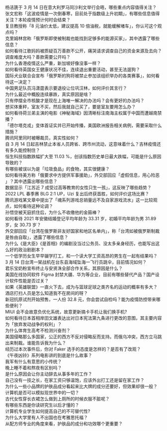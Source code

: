 杨洁篪于 3 月 14 日在意大利罗马同沙利文举行会晤，哪些重点内容值得关注？  
张文宏称「这波疫情是一次倒春寒，目前处于指数级上升初期」，有哪些信息值得关注？本轮疫情预计何时会结束？  
复旦教授称「8 元油价太低，建议提高 10 倍油税，就能缓解堵车」，你认可这个观点吗？  
克里姆林宫称「俄罗斯即使被制裁也能找到足够多的能源买家」，其中透露了哪些信息？  
如何看待江歌妈妈被质疑百万善款不公开，痛哭请求调查自己的资金来源及去向？调查难度大吗？善款需要公开吗？  
为什么香港疫情这么严重，新加坡好像没事一样？  
如何看待英国女王健康状况不佳，连续退出重要活动，甚至无法遛狗？  
国际犬业联合会宣布「俄罗斯的狗将被禁止参加该组织举办的各类赛事」，如何看待这一决定？  
中国男足队员冯潇霆表示要退役让位巩汉林，如何评价其言行？  
为什么最近中概股连续暴跌，真实原因是啥？  
只有停摆全市核酸才是现在上海唯一解决的办法吗？会有更好的办法吗？  
想买体重秤，室友不买，然后我就自己买了，要是室友要用怎么办？  
如何看待荷兰弟主演的电影《神秘海域》因清晰标注南海主权属于中国而遭越南禁播？  
「德尔塔克戎」变体首证实并已开始传播，美国欧洲报告相关病例，需要采取什么措施？  
腾讯阿里同时被曝裁员，真实性如何？  
自 3 月 14 日起吉林禁止本省人员跨省、跨市州流动，这意味着什么？吉林疫情还有多久能控制住？  
恒生科技指数跌幅扩大至 11.03 %，创该指数历史单日最大跌幅，可能是什么原因导致的？  
有哪些被误以为是「垃圾食品」的食物，其实很健康？  
如何看待美方称「俄要求中方提供军事援助」，外交部回应「虚假信息，用心险恶 」？其中透露出哪些信息？  
数据显示「江苏近 7 成受过高等教育的女性只生一孩」，这反映了哪些趋势？  
2022 LPL 春季赛 BLG 2:1 UP，Uzi 复出后终获首胜，如何评价这场比赛？  
腾讯游戏某文章中提出了「魂系列游戏总销量远不及自家游戏流水」这一比较观点，如何看待这种论调？  
孙悟空被天庭抓住后，为什么不收缴他的金箍棒？  
如何看待 2021 年安徽结婚登记平均年龄为 33.31 岁，初婚平均年龄为男 31.89 岁，女 30.73 岁？  
外交部回应「台湾在俄罗斯非友好国家和地区名单内」，称「台湾如被俄罗斯制裁是咎由自取」，透露了哪些信息？  
为什么《是大臣》《是首相》的编剧没当过公务员、没太多亲身经历，也能写出这么好的政治剧剧本？  
一个低学历女生早早辍学打工，和一个读大学工资高昂的男生在一起有结果吗？  
3 月 14 日台湾一架战机在台东县海域坠海一飞行员跳伞，目前情况如何？  
君乐宝奶粉宣布终止与安贤洙全部合作关系，其原因是什么？  
美国在线协同软件 Figma 封禁大疆、华为等企业，目前有哪些替代产品？国产设计软件性能是否过关？  
如果《英雄联盟》一直火下去，成为与篮球足球之类齐名的运动的概率有多大？  
酒店打扫人员是怎么知道我不在房间的呀？  
新冠抗原试剂开始预售，一人份 32.8 元，你会尝试自检吗？能为疫情防控带来哪些便利？  
MIUI 会不会故意负优化系统，故意更新搞卡手机让我们换手机?  
如何看待日本首相岸田文雄表达出对日本宪法第九条进行更改的意图，其主要内容为「放弃发动战争的权利」？  
为什么体育生高考不检测兴奋剂？  
美国侵略那么多国家，公正的西方不反对侵略反而支持。而俄乌冲突，西方立马跳出来制裁。谁能告诉我为什么？  
经历过本次事件后，你对 Faker 选手的态度是怎样的？是否有了改观？  
《午夜凶铃》系列电影讲的到底是什么故事？  
我军有什么有意思的小传统？  
晚上睡不着和熬夜有区别吗？  
是什么原因会让你主动辞去从事多年的工作？  
自己没有一技之长，在家工资只够温饱，应该外出打工还是留在家工作？  
为什么一些小品牌的护肤品成分看起来比大牌的成分还要好，但效果却很一般？  
计算机是否可以模拟现世界中的一切？  
古代女性穿长衣裙怎么做到上厕所的时候衣服不脏呢？  
有哪些东西是你读研究生以后才懂的？  
计算机专业学生如何提高自己的不可替代性?  
为什么大学里有人不出国也在考雅思托福？  
从配方师专业的角度来看，护肤品的成分和功效哪个更重要？  
